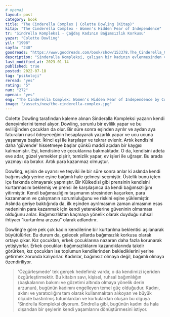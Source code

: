 ```yaml
---
# openai
layout: post
category: book
title: "The Cinderella Complex | Colette Dowling (Kitap)"
kitap: "The Cinderella Complex - Women's Hidden Fear of Independence"
tr: "Sindrella Kompleksi - Çağdaş Kadının Bağımsızlık Korkusu"
yazar: "Colette Dowling"
yil: "1998"
sayfa: "240"
goodreads: "https://www.goodreads.com/book/show/153378.The_Cinderella_Complex"
description: "Sinderalla Kompleksi, çalışan bir kadının evlenmesinden ve bir aile sahibi olmasından sonra iş hayatına ve kariyere olan bakışının ne yönde değiştiğini ele alıyor. Ayrıca, yaşanan bu değişimin gerisinde yatan nedenin aslında bağımsızlık korkusu olup olmadığını sorguluyor."
last_modified_at: 2023-01-14
published: true
posted: 2022-07-18
tag: "psikoloji"
reread: "yes"
rating: "5"
num: "272"
openai: "yes"
eng: "The Cinderella Complex: Women's Hidden Fear of Independence by Colette Dowling explores the psychological barriers women face in embracing independence and fulfilling their potential, offering insights and encouragement to overcome societal conditioning and pursue personal fulfillment."
image: "/assets/new/the-cinderella-complex.jpg"
---
```


Colette Dowling tarafından kaleme alınan Sinderalla Kompleksi yazarın kendi deneyimlerini temel alıyor. Dowling, sorunlu bir evlilik yapar ve bu evliliğinden çocukları da olur. Bir süre sonra eşinden ayrılır ve aydan aya faturaları nasıl ödeyeceğinin hesaplayarak yazarlık yapar ve ucu ucuna yaşamaya başlar. İkinci eşi ile karşılaşır ve tekrar evlenir. Artık kendisini daha 'güvende' hissetmeye başlar çünkü maddi açıdan bir kaygısı kalmamıştır. Eşi, kendisine ve çocuklarına bakmaktadır. O da, kendisini adeta eve adar, güzel yemekler pişirir, temizlik yapar, ev işleri ile uğraşır. Bu arada yazmayı da bırakır. Artık para kazanmaz olmuştur.

Dowling, eşinin de uyarısı ve teşviki ile bir süre sonra anlar ki aslında kendi bağımsızlığı yerine eşine bağımlı hale gelmeyi seçmiştir. Üstelik bunu içten içe farkında olmayarak yapmıştır. Bir Külkedisi gibi prensinin kendisini kurtarmasını beklemiş ve prensi ile karşılaşınca da kendi bağımsızlığını yitirmiştir. Kendi bağımsızlığını taşımanın stresinden kaçarken, para kazanmanın ve çalışmanın sorumluluğunu ve riskini eşine yüklemiştir. Aslında geriye baktığında da, ilk eşinden ayrılmasının zaman almasının esas nedeninin para kazanmak için kendi yeteneklerine güveninin olmaması olduğunu anlar. Bağımsızlıktan kaçmaya yönelik olarak duyduğu ruhsal ihtiyacı "kurtarılma arzusu" olarak adlandırır.

Dowling'e göre pek çok kadın kendilerine bir kurtarılma beklentisi aşılanarak büyütülürler. Bu durum da, gelecek yıllarda bağımsızlık korkusu olarak ortaya çıkar. Kız çocukları, erkek çocuklarına nazaran daha fazla korunarak yetişiyorlar. Erkek çocukları bağımsızlıklarını kazandıklarında takdir görürken, kız çocukları ise toplumun kendilerinden beklediklerini yerine getirmek zorunda kalıyorlar. Kadınlar, bağımsız olmaya değil, bağımlı olmaya özendiriliyor.

> 'Özgürleşmede' tek gerçek hedefimiz vardır, o da kendimizi içeriden özgürleştirmektir. Bu kitabın savı, kişisel, ruhsal bağımlılığın (başkalarının bakımı ve gözetimi altında olmaya yönelik derin arzunun), bugünün kadınını engelleyen temel güç olduğudur. Kadını, aklını ve yaratıcılığını tam olarak kullanmaktan alıkoyan ve büyük ölçüde bastırılmış tutumlardan ve korkulardan oluşan bu olguya 'Sindrella Kompleksi diyorum. Sindrella gibi, bugünün kadını da hala dışarıdan bir şeylerin kendi yaşamlarını dönüştürmesini istiyor.
